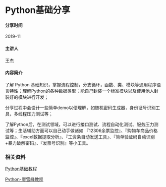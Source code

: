 # Python基础分享

#### 分享时间

2019-11

#### 主讲人

王杰

#### 内容简介

了解 Python 基础知识，掌握流程控制，分支循环，函数、类、模块等通用程序语言特性；理解Python的各种数据类型；能自己封装一个标准模块以及使用他人封装好的模块进行开发；

分享过程中会设计一些简单demo以便理解，如随机密码生成器，身份证号识别工具，多线程压力测试等；

了解Python后，在测试领域，可以进行接口测试、流程自动化测试、服务压力测试等；生活辅助方面可以自己动手做诸如 『12306余票监控』、『购物车商品价格监控』、『excel数据提取分析』、『工资条自动发送工具』、『简单验证码自动识别+暴力破解密码』、『发票号识别』等小工具。

### 相关资料

[Python基础教程](https://www.runoob.com/python/python-tutorial.html)

[Python-廖雪峰教程](https://www.liaoxuefeng.com/wiki/1016959663602400)



